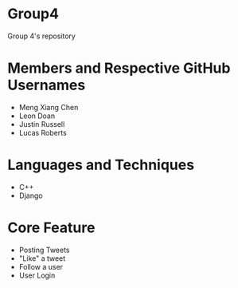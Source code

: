 # Group4
Group 4's repository

# Members and Respective GitHub Usernames
- Meng Xiang Chen 
- Leon Doan
- Justin Russell
- Lucas Roberts

# Languages and Techniques
- C++
- Django

# Core Feature
- Posting Tweets
- "Like" a tweet
- Follow a user
- User Login
